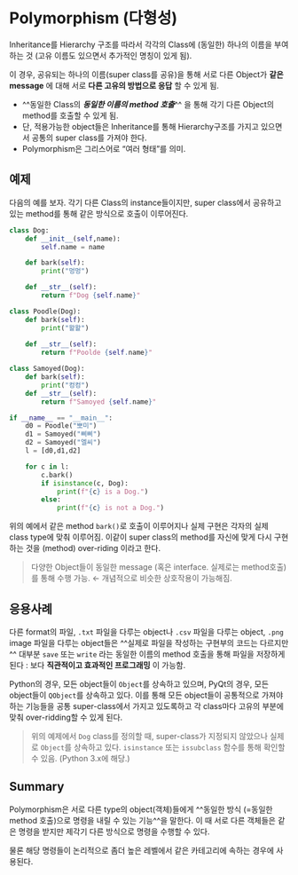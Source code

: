 # Polymorphism (다형성)

Inheritance를 Hierarchy 구조를 따라서 각각의 Class에 (동일한) 하나의 이름을 부여하는 것 (고유 이름도 있으면서 추가적인 명칭이 있게 됨).

이 경우, 공유되는 하나의 이름(super class를 공유)을 통해 서로 다른 Object가 **같은 message** 에 대해 서로 **다른 고유의 방법으로 응답** 할 수 있게 됨.

- ^^동일한 Class의 ***동일한 이름의 method 호출***^^ 을 통해 각기 다른 Object의 method를 호출할 수 있게 됨.
- 단, 적용가능한 object들은 Inheritance를 통해 Hierarchy구조를 가지고 있으면서 공통의 super class를 가져야 한다.
- Polymorphism은 그리스어로 “여러 형태”를 의미.

## 예제

다음의 예를 보자. 각기 다른 Class의 instance들이지만, super class에서 공유하고 있는 method를 통해 같은 방식으로 호출이 이루어진다.

```python
class Dog:
    def __init__(self,name):
        self.name = name

    def bark(self):
        print("멍멍")

    def __str__(self):
        return f"Dog {self.name}"

class Poodle(Dog):
    def bark(self):
        print("왈왈")
    
    def __str__(self):
        return f"Poolde {self.name}"

class Samoyed(Dog):
    def bark(self):
        print("컹컹")
    def __str__(self):
        return f"Samoyed {self.name}"

if __name__ == "__main__":
    d0 = Poodle("뽀미")
    d1 = Samoyed("삐삐")
    d2 = Samoyed("엘씨")
    l = [d0,d1,d2]

    for c in l:
        c.bark()
        if isinstance(c, Dog):
            print(f"{c} is a Dog.")
        else:
            print(f"{c} is not a Dog.")
```

위의 예에서 같은 method `bark()`로 호출이 이루어지나 실제 구현은 각자의 실제 class type에 맞춰 이루어짐. 이같이 super class의 method를 자신에 맞게 다시 구현하는 것을 (method) over-riding 이라고 한다.

> 다양한 Object들이
동일한 message (혹은 interface. 실제로는 method호출)를 통해 수행 가능. ← 개념적으로 비슷한
상호작용이 가능해짐.
>

## 응용사례

다른 format의 파일, `.txt` 파일을 다루는 object나 `.csv` 파일을 다루는 object, `.png` image 파일을 다루는 object들은 ^^실제로 파일을 작성하는 구현부의 코드는 다르지만^^ 대부분 `save` 또는 `write` 라는 동일한 이름의 method 호출을 통해 파일을 저장하게 된다 : 보다 **직관적이고 효과적인 프로그래밍** 이 가능함.  
  
Python의 경우, 모든 object들이 `Object`를 상속하고 있으며, PyQt의 경우, 모든 object들이 `QObject`를 상속하고 있다. 이를 통해 모든 object들이 공통적으로 가져야 하는 기능들을 공통 super-class에서 가지고 있도록하고 각 class마다 고유의 부분에 맞춰 over-ridding할 수 있게 된다.
  
> 위의 예제에서 `Dog` class를 정의할 때, super-class가 지정되지 않았으나 실제로 `Object`를 상속하고 있다. `isinstance` 또는 `issubclass` 함수를 통해 확인할 수 있음. (Python 3.x에 해당.)

## Summary

Polymorphism은 서로 다른 type의 object(객체)들에게 ^^동일한 방식 (=동일한 method 호출)으로 명령을 내릴 수 있는 기능^^을 말한다. 이 때 서로 다른 객체들은 같은 명령을 받지만 제각기 다른 방식으로 명령을 수행할 수 있다.

물론 해당 명령들이 논리적으로 좀더 높은 레벨에서 같은 카테고리에 속하는 경우에 사용된다.